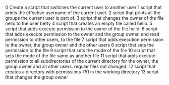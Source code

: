 0 Create a script that switches the current user to another user
1 script that prints the effective username of the current user.
2 script that prints all the groups the current user is part of.
3  script that changes the owner of the file hello to the user betty
4 script that creates an empty file called hello.
5 script that adds execute permission to the owner of the file hello.
6 script that adds execute permission to the owner and the group owner, and read permission to other users, to the file 
7 script that adds execution permission to the owner, the group owner and the other users
8  script that sets the permission to the file
9 script that sets the mode of the file 
10  script that sets the mode of the file same as another file
11 script that adds execute permission to all subdirectories of the current directory for the owner, the group owner and all other users. regular files not changed.
12  script that creates a directory  with permissions 751 in the working directory
13 script that changes the group owner 
